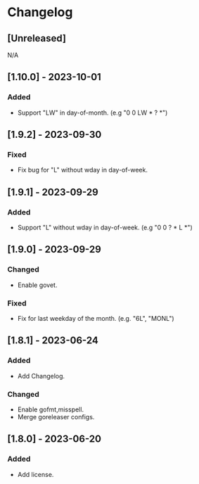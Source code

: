 # Changelog

## [Unreleased]

N/A

## [1.10.0] - 2023-10-01

### Added

* Support "LW" in day-of-month. (e.g "0 0 LW * ? *")

## [1.9.2] - 2023-09-30

### Fixed

* Fix bug for "L" without wday in day-of-week.

## [1.9.1] - 2023-09-29

### Added

* Support "L" without wday in day-of-week. (e.g "0 0 ? * L *")

## [1.9.0] - 2023-09-29

### Changed

* Enable govet.

### Fixed

* Fix for last weekday of the month. (e.g. "6L", "MONL")

## [1.8.1] - 2023-06-24

### Added

* Add Changelog.

### Changed

* Enable gofmt,misspell.
* Merge goreleaser configs.

## [1.8.0] - 2023-06-20

### Added

* Add license.

<!-- cf. https://keepachangelog.com/ -->
